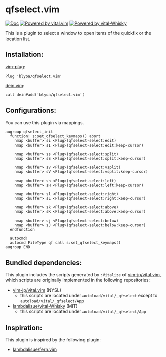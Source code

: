 qfselect.vim
============

[![Doc](https://img.shields.io/badge/doc-%3Ah%20qfselect-orange.svg)](doc/qfselect.txt)
[![Powered by vital.vim](https://img.shields.io/badge/powered%20by-vital.vim-80273f.svg)](https://github.com/vim-jp/vital.vim)
[![Powered by vital-Whisky](https://img.shields.io/badge/powered%20by-vital--Whisky-80273f.svg)](https://github.com/lambdalisue/vital-Whisky)

This is a plugin to select a window to open items of the quickfix or the location list.


Installation:
-------------

[vim-plug](https://github.com/junegunn/vim-plug):
```viml
Plug 'blyoa/qfselect.vim'
```

[dein.vim](https://github.com/Shougo/dein.vim):
```viml
call dein#add('blyoa/qfselect.vim')
```


Configurations:
---------------

You can use this plugin via mappings.

```viml
augroup qfselect_init
  function! s:set_qfselect_keymaps() abort
    nmap <buffer> si <Plug>(qfselect-select:edit)
    nmap <buffer> sI <Plug>(qfselect-select:edit:keep-cursor)

    nmap <buffer> ss <Plug>(qfselect-select:split)
    nmap <buffer> sS <Plug>(qfselect-select:split:keep-cursor)

    nmap <buffer> sv <Plug>(qfselect-select:vsplit)
    nmap <buffer> sV <Plug>(qfselect-select:vsplit:keep-cursor)

    nmap <buffer> sh <Plug>(qfselect-select:left)
    nmap <buffer> sH <Plug>(qfselect-select:left:keep-cursor)

    nmap <buffer> sl <Plug>(qfselect-select:right)
    nmap <buffer> sL <Plug>(qfselect-select:right:keep-cursor)

    nmap <buffer> sk <Plug>(qfselect-select:above)
    nmap <buffer> sK <Plug>(qfselect-select:above:keep-cursor)

    nmap <buffer> sj <Plug>(qfselect-select:below)
    nmap <buffer> sJ <Plug>(qfselect-select:below:keep-cursor)
  endfunction

  autocmd!
  autocmd FileType qf call s:set_qfselect_keymaps()
augroup END
```


Bundled dependencies:
---------------------

This plugin includes the scripts generated by `:Vitalize` of
[vim-jp/vital.vim](https://github.com/vim-jp/vital.vim), which 
scripts are originally implemented in the following repositories:

- [vim-jp/vital.vim](https://github.com/vim-jp/vital.vim) (NYSL)
  - this scripts are located under `autoload/vital/_qfselect` except to `autoload/vital/_qfselect/App`
- [lambdalisue/vital-Whisky](https://github.com/lambdalisue/vital-Whisky) (MIT)
  - this scripts are located under `autoload/vital/_qfselect/App`


Inspiration:
------------

This plugin is inspired by the following plugin:

- [lambdalisue/fern.vim](https://github.com/lambdalisue/fern.vim)
